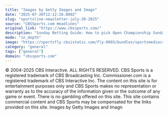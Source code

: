 ```yaml
---
title: "Images by Getty Images and Imagn"
date: "2025-07-20T12:12:26.000Z"
slug: "sportsline-newsletter-july-20-2025"
source: "CBSSports.com Headlines"
original_link: "https://www.cbssports.com/"
description: "Sunday Betting Guide: How to pick Open Championship Sunday, NASCAR at Dover, plus Fantasy football draft prep"
mode: "in_depth"
image: "https://sportsfly.cbsistatic.com/fly-0993/bundles/sportsmediacss/images/fantasy/default-article-image-large.png"
category: "general"
tags: ["general"]
domain: "cbssports.com"
---
```

© 2004-2025 CBS Interactive. ALL RIGHTS RESERVED.
CBS Sports is a registered trademark of CBS Broadcasting Inc. Commissioner.com is a registered trademark of CBS Interactive Inc.
The content on this site is for entertainment purposes only and CBS Sports makes no representation or warranty as to the accuracy of the information given or the outcome of any game or event. There is no gambling offered on this site. This site contains commercial content and CBS Sports may be compensated for the links provided on this site.
Images by Getty Images and Imagn